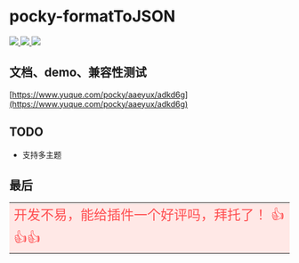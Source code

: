 # pocky-formatToJSON

<a href="https://github.com/2460392754/uniapp-tools">
<img src="https://img.shields.io/badge/version-1.0.0-blue.svg?cacheSeconds=2592000" />
<img src="https://badgen.net/github/stars/2460392754/uniapp-tools">
<img src="https://badgen.net/github/forks/2460392754/uniapp-tools">
</a>

## 文档、demo、兼容性测试

[https://www.yuque.com/pocky/aaeyux/adkd6g](https://www.yuque.com/pocky/aaeyux/adkd6g)

## TODO

- 支持多主题

## 最后

<table><tr><td bgcolor="#FFE8E6" >
<font color="#FF4D4F" size="5">
开发不易，能给插件一个好评吗，拜托了！ 👍👍👍
</font>
</td></tr></table>
